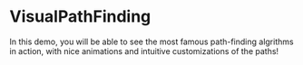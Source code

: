 # VisualPathFinding
In this demo, you will be able to see the most famous path-finding algrithms in action, with nice animations and intuitive customizations of the paths!
